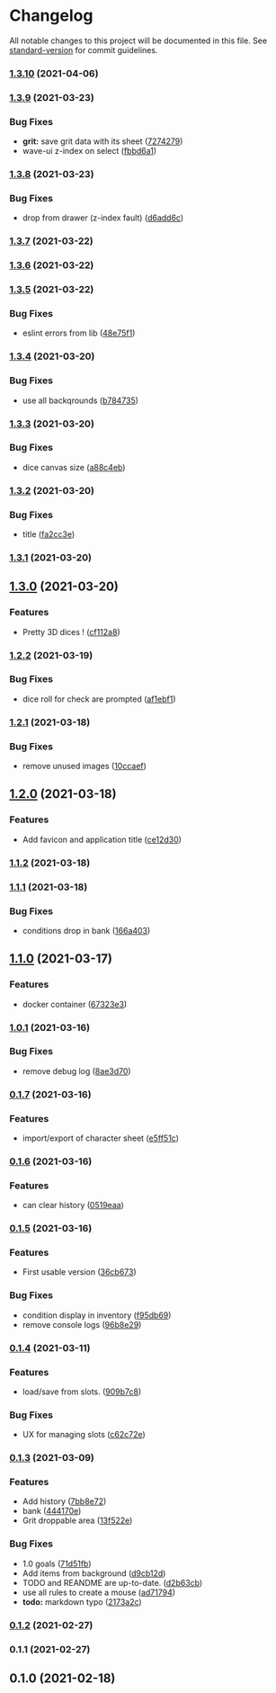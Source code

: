 # Changelog

All notable changes to this project will be documented in this file. See [standard-version](https://github.com/conventional-changelog/standard-version) for commit guidelines.

### [1.3.10](https://github.com/yar0d/mausritter-sheet/compare/v1.3.9...v1.3.10) (2021-04-06)

### [1.3.9](https://github.com/yar0d/mausritter-sheet/compare/v1.3.8...v1.3.9) (2021-03-23)


### Bug Fixes

* **grit:** save grit data with its sheet ([7274279](https://github.com/yar0d/mausritter-sheet/commit/7274279c1bcd610af1b4572b85f6f7ddd1a55775))
* wave-ui z-index on select ([fbbd6a1](https://github.com/yar0d/mausritter-sheet/commit/fbbd6a1ee859f886516b5d76f9962a5eef9d97bb))

### [1.3.8](https://github.com/yar0d/mausritter-sheet/compare/v1.3.7...v1.3.8) (2021-03-23)


### Bug Fixes

* drop from drawer (z-index fault) ([d6add6c](https://github.com/yar0d/mausritter-sheet/commit/d6add6c078d151a88e48efb72609f264b6b5b4bd))

### [1.3.7](https://github.com/yar0d/mausritter-sheet/compare/v1.3.6...v1.3.7) (2021-03-22)

### [1.3.6](https://github.com/yar0d/mausritter-sheet/compare/v1.3.5...v1.3.6) (2021-03-22)

### [1.3.5](https://github.com/yar0d/mausritter-sheet/compare/v1.3.4...v1.3.5) (2021-03-22)


### Bug Fixes

* eslint errors from lib ([48e75f1](https://github.com/yar0d/mausritter-sheet/commit/48e75f125bf6db637c4d8310cf18a86b516c7082))

### [1.3.4](https://github.com/yar0d/mausritter-sheet/compare/v1.3.3...v1.3.4) (2021-03-20)


### Bug Fixes

* use all backqrounds ([b784735](https://github.com/yar0d/mausritter-sheet/commit/b784735aae85b7bc0071fbfd14fa35b5e869ad1c))

### [1.3.3](https://github.com/yar0d/mausritter-sheet/compare/v1.3.2...v1.3.3) (2021-03-20)


### Bug Fixes

* dice canvas size ([a88c4eb](https://github.com/yar0d/mausritter-sheet/commit/a88c4eb9d8eea64d8a74d4d05f92af3d4af5c73e))

### [1.3.2](https://github.com/yar0d/mausritter-sheet/compare/v1.2.2...v1.3.2) (2021-03-20)


### Bug Fixes

* title ([fa2cc3e](https://github.com/yar0d/mausritter-sheet/commit/fa2cc3eada525b7cd265b5d1594c2fa0ddc5914e))

### [1.3.1](https://github.com/yar0d/mausritter-sheet/compare/v1.3.0...v1.3.1) (2021-03-20)

## [1.3.0](https://github.com/yar0d/mausritter-sheet/compare/v1.2.2...v1.3.0) (2021-03-20)


### Features

* Pretty 3D dices ! ([cf112a8](https://github.com/yar0d/mausritter-sheet/commit/cf112a83deb1bbb635bbc7394a081cc82b9f9aa0))

### [1.2.2](https://github.com/yar0d/mausritter-sheet/compare/v1.2.1...v1.2.2) (2021-03-19)


### Bug Fixes

* dice roll for check are prompted ([af1ebf1](https://github.com/yar0d/mausritter-sheet/commit/af1ebf186f553196c3d320a43b826f744f35388a))

### [1.2.1](https://github.com/yar0d/mausritter-sheet/compare/v1.2.0...v1.2.1) (2021-03-18)


### Bug Fixes

* remove unused images ([10ccaef](https://github.com/yar0d/mausritter-sheet/commit/10ccaef986ebf789ee4871f9924441b4b82135a0))

## [1.2.0](https://github.com/yar0d/mausritter-sheet/compare/v1.1.2...v1.2.0) (2021-03-18)


### Features

* Add favicon and application title ([ce12d30](https://github.com/yar0d/mausritter-sheet/commit/ce12d30468532cc8599fa16ad271685924193514))

### [1.1.2](https://github.com/yar0d/mausritter-sheet/compare/v1.1.1...v1.1.2) (2021-03-18)

### [1.1.1](https://github.com/yar0d/mausritter-sheet/compare/v1.1.0...v1.1.1) (2021-03-18)


### Bug Fixes

* conditions drop in bank ([166a403](https://github.com/yar0d/mausritter-sheet/commit/166a4034eda3a0a98a1e1d859cabe9733601c40c))

## [1.1.0](https://github.com/yar0d/mausritter-sheet/compare/v1.0.1...v1.1.0) (2021-03-17)


### Features

* docker container ([67323e3](https://github.com/yar0d/mausritter-sheet/commit/67323e350f65b7f834af1fbf9b2bd52affa91cb7))

### [1.0.1](https://github.com/yar0d/mausritter-sheet/compare/v1.0.0...v1.0.1) (2021-03-16)


### Bug Fixes

* remove debug log ([8ae3d70](https://github.com/yar0d/mausritter-sheet/commit/8ae3d7001539ee5a6688eb4706b6ebb4168e2714))

### [0.1.7](https://github.com/yar0d/mausritter-sheet/compare/v0.1.6...v0.1.7) (2021-03-16)


### Features

* import/export of character sheet ([e5ff51c](https://github.com/yar0d/mausritter-sheet/commit/e5ff51c3cc9ff834abadbd1e9e354abac43ac523))

### [0.1.6](https://github.com/yar0d/mausritter-sheet/compare/v1.0.0...v0.1.6) (2021-03-16)


### Features

* can clear history ([0519eaa](https://github.com/yar0d/mausritter-sheet/commit/0519eaadcb83aa24081b8f978ed75617b5781e92))

### [0.1.5](https://github.com/yar0d/mausritter-sheet/compare/v0.1.4...v0.1.5) (2021-03-16)


### Features

* First usable version ([36cb673](https://github.com/yar0d/mausritter-sheet/commit/36cb67378f20f863404b9360284642d80cfe3a6b))


### Bug Fixes

* condition display in inventory ([f95db69](https://github.com/yar0d/mausritter-sheet/commit/f95db697f6cb3ee7290039dd63f6636588dfd891))
* remove console logs ([96b8e29](https://github.com/yar0d/mausritter-sheet/commit/96b8e2930c37f922882f90407097b9916f541afd))

### [0.1.4](https://github.com/yar0d/mausritter-sheet/compare/v0.1.3...v0.1.4) (2021-03-11)


### Features

* load/save from slots. ([909b7c8](https://github.com/yar0d/mausritter-sheet/commit/909b7c860b1d989687d468d365629992423ebced))


### Bug Fixes

* UX for managing slots ([c62c72e](https://github.com/yar0d/mausritter-sheet/commit/c62c72e5f243ad379f420d49a4096c8d97124d61))

### [0.1.3](https://github.com/yar0d/mausritter-sheet/compare/v0.1.2...v0.1.3) (2021-03-09)


### Features

* Add history ([7bb8e72](https://github.com/yar0d/mausritter-sheet/commit/7bb8e72cf43b69ef168544453718143b83030a12))
* bank ([444170e](https://github.com/yar0d/mausritter-sheet/commit/444170e34853106998ae44d2702d90d1ba66d9d5))
* Grit droppable area ([13f522e](https://github.com/yar0d/mausritter-sheet/commit/13f522e85ac22e6163353901246dd11701f20147))


### Bug Fixes

* 1.0 goals ([71d51fb](https://github.com/yar0d/mausritter-sheet/commit/71d51fbcc8e55994c3f8aeb83c258d3c66791d5a))
* Add items from background ([d9cb12d](https://github.com/yar0d/mausritter-sheet/commit/d9cb12d142b955034c260131a96fa9b54794e1a4))
* TODO and REANDME are up-to-date. ([d2b63cb](https://github.com/yar0d/mausritter-sheet/commit/d2b63cb797c29e2b643a600b6f4b5c8e6f09c597))
* use all rules to create a mouse ([ad71794](https://github.com/yar0d/mausritter-sheet/commit/ad71794d5d91e31675ed6c66e5709ca17e12f505))
* **todo:** markdown typo ([2173a2c](https://github.com/yar0d/mausritter-sheet/commit/2173a2c2b94917b50757288b89b62c3b42c5ce10))

### [0.1.2](https://github.com/yar0d/mausritter-sheet/compare/v0.1.1...v0.1.2) (2021-02-27)

### 0.1.1 (2021-02-27)

## 0.1.0 (2021-02-18)
